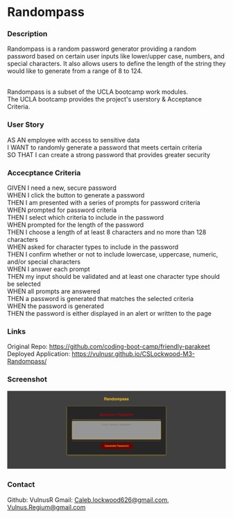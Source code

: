 # Randompass

### Description
Randompass is a random password generator providing a random password based on certain user inputs like lower/upper case, numbers, and special characters. It also allows users to define the length of the string they would like to generate from a range of 8 to 124.<br><br>

Randompass is a subset of the UCLA bootcamp work modules. <br>
The UCLA bootcamp provides the project's userstory & Acceptance Criteria.

### User Story

AS AN employee with access to sensitive data<br>
I WANT to randomly generate a password that meets certain criteria<br>
SO THAT I can create a strong password that provides greater security<br>

### Accecptance Criteria
GIVEN I need a new, secure password<br>
WHEN I click the button to generate a password<br>
THEN I am presented with a series of prompts for password criteria<br>
WHEN prompted for password criteria<br>
THEN I select which criteria to include in the password<br>
WHEN prompted for the length of the password<br>
THEN I choose a length of at least 8 characters and no more than 128 characters<br>
WHEN asked for character types to include in the password<br>
THEN I confirm whether or not to include lowercase, uppercase, numeric, and/or special characters<br>
WHEN I answer each prompt<br>
THEN my input should be validated and at least one character type should be selected<br>
WHEN all prompts are answered<br>
THEN a password is generated that matches the selected criteria<br>
WHEN the password is generated<br>
THEN the password is either displayed in an alert or written to the page<br>

### Links

Original Repo: https://github.com/coding-boot-camp/friendly-parakeet <br>
Deployed Application: https://vulnusr.github.io/CSLockwood-M3-Randompass/


### Screenshot

![Screen Shot of the Module 3 project at it appears in the live server](./assets/images/RandompassSS.png "Module 3--Randompass Project Screen")

### Contact

Github: VulnusR
Gmail: Caleb.lockwood626@gmail.com, Vulnus.Regium@gmail.com

